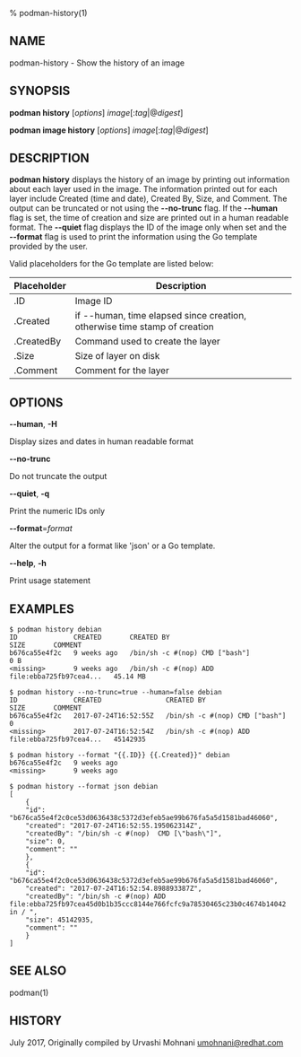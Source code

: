 % podman-history(1)

## NAME
podman\-history - Show the history of an image

## SYNOPSIS
**podman history** [*options*] *image*[:*tag*|@*digest*]

**podman image history** [*options*] *image*[:*tag*|@*digest*]

## DESCRIPTION
**podman history** displays the history of an image by printing out information
about each layer used in the image. The information printed out for each layer
include Created (time and date), Created By, Size, and Comment. The output can
be truncated or not using the **--no-trunc** flag. If the **--human** flag is
set, the time of creation and size are printed out in a human readable format.
The **--quiet** flag displays the ID of the image only when set and the **--format**
flag is used to print the information using the Go template provided by the user.

Valid placeholders for the Go template are listed below:

| **Placeholder** | **Description**                                                               |
| --------------- | ----------------------------------------------------------------------------- |
| .ID             | Image ID                                                                      |
| .Created        | if --human, time elapsed since creation, otherwise time stamp of creation     |
| .CreatedBy      | Command used to create the layer                                              |
| .Size           | Size of layer on disk                                                         |
| .Comment        | Comment for the layer                                                         |

## OPTIONS

**--human**, **-H**

Display sizes and dates in human readable format

**--no-trunc**

Do not truncate the output

**--quiet**, **-q**

Print the numeric IDs only

**--format**=*format*

Alter the output for a format like 'json' or a Go template.

**--help**, **-h**

Print usage statement

## EXAMPLES

```
$ podman history debian
ID              CREATED       CREATED BY                                      SIZE       COMMENT
b676ca55e4f2c   9 weeks ago   /bin/sh -c #(nop) CMD ["bash"]                  0 B
<missing>       9 weeks ago   /bin/sh -c #(nop) ADD file:ebba725fb97cea4...   45.14 MB
```

```
$ podman history --no-trunc=true --human=false debian
ID              CREATED                CREATED BY                                      SIZE       COMMENT
b676ca55e4f2c   2017-07-24T16:52:55Z   /bin/sh -c #(nop) CMD ["bash"]                  0
<missing>       2017-07-24T16:52:54Z   /bin/sh -c #(nop) ADD file:ebba725fb97cea4...   45142935
```

```
$ podman history --format "{{.ID}} {{.Created}}" debian
b676ca55e4f2c   9 weeks ago
<missing>       9 weeks ago
```

```
$ podman history --format json debian
[
    {
	"id": "b676ca55e4f2c0ce53d0636438c5372d3efeb5ae99b676fa5a5d1581bad46060",
	"created": "2017-07-24T16:52:55.195062314Z",
	"createdBy": "/bin/sh -c #(nop)  CMD [\"bash\"]",
	"size": 0,
	"comment": ""
    },
    {
	"id": "b676ca55e4f2c0ce53d0636438c5372d3efeb5ae99b676fa5a5d1581bad46060",
	"created": "2017-07-24T16:52:54.898893387Z",
	"createdBy": "/bin/sh -c #(nop) ADD file:ebba725fb97cea45d0b1b35ccc8144e766fcfc9a78530465c23b0c4674b14042 in / ",
	"size": 45142935,
	"comment": ""
    }
]
```

## SEE ALSO
podman(1)

## HISTORY
July 2017, Originally compiled by Urvashi Mohnani <umohnani@redhat.com>

